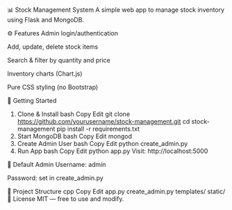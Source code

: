 📊 Stock Management System
A simple web app to manage stock inventory using Flask and MongoDB.

⚙️ Features
Admin login/authentication

Add, update, delete stock items

Search & filter by quantity and price

Inventory charts (Chart.js)

Pure CSS styling (no Bootstrap)

🚀 Getting Started
1. Clone & Install
bash
Copy
Edit
git clone https://github.com/yourusername/stock-management.git
cd stock-management
pip install -r requirements.txt
2. Start MongoDB
bash
Copy
Edit
mongod
3. Create Admin User
bash
Copy
Edit
python create_admin.py
4. Run App
bash
Copy
Edit
python app.py
Visit: http://localhost:5000

👤 Default Admin
Username: admin

Password: set in create_admin.py

📁 Project Structure
cpp
Copy
Edit
app.py
create_admin.py
templates/
static/
📄 License
MIT — free to use and modify.
